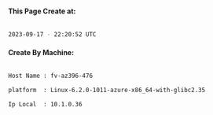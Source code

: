 
   
#### This Page Create at:

```bash

2023-09-17 - 22:20:52 UTC

```

#### Create By Machine:

```bash

Host Name : fv-az396-476

platform  : Linux-6.2.0-1011-azure-x86_64-with-glibc2.35

Ip Local  : 10.1.0.36

```

